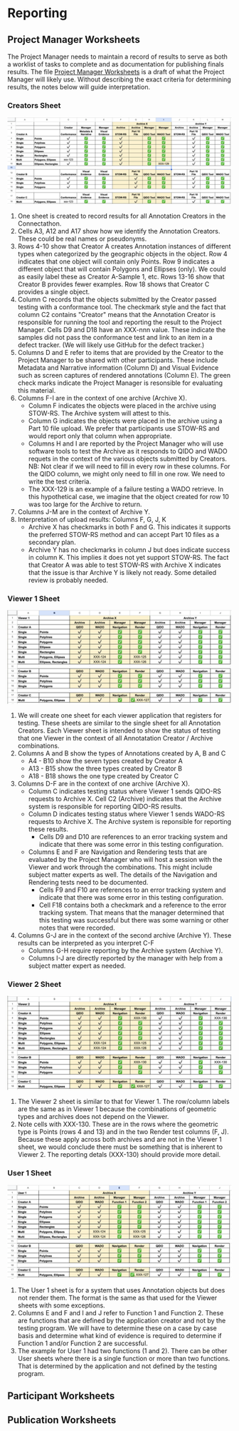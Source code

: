 # Reporting

## Project Manager Worksheets

The Project Manager needs to maintain a record of results to serve as both a worklist of tasks to complete and as documentation for publishing finals results. The file [Project Manager Worksheets](./Project_Manager_Worksheets.xlsx) is a draft of what the Project Manager will likely use. Without describing the exact criteria for determining results, the notes below will guide interpretation.

### Creators Sheet
![Example Creators Sheet](./images/pm_creators.png)
1. One sheet is created to record results for all Annotation Creators in the Connectathon.
2. Cells A3, A12 and A17 show how we identify the Annotation Creators. These could be real names or pseudonyms.
3. Rows 4-10 show that Creator A creates Annotation instances of different types when categorized by the geographic objects in the object. Row 4 indicates that one object will contain only Points. Row 9 indicates a different object that will contain Polygons and Ellipses (only). We could as easily label these as Creator A-Sample 1, etc. Rows 13-16 show that Creator B provides fewer examples. Row 18 shows that Creator C provides a single object.
4. Column C records that the objects submitted by the Creator passed testing with a conformance tool. The checkmark style and the fact that column C2 contains "Creator" means that the Annotation Creator is responsible for running the tool and reporting the result to the Project Manager. Cells D9 and D18 have an XXX-nnn value. These indicate the samples did not pass the conformance test and link to an item in a defect tracker. (We will likely use GitHub for the defect tracker.)
5. Columns D and E refer to items that are provided by the Creator to the Project Manager to be shared with other participants. These include Metadata and Narrative information (Column D) and Visual Evidence such as screen captures of rendered annotations (Column E). The green check marks indicate the Project Manager is resonsible for evaluating this material.
6. Columns F-I are in the context of one archive (Archive X).
   - Column F indicates the objects were placed in the archive using STOW-RS. The Archive system will attest to this.
   - Column G indicates the objects were placed in the archive using a Part 10 file upload. We prefer that participants use STOW-RS and would report only that column when appropriate.
   - Columns H and I are reported by the Project Manager who will use software tools to test the Archive as it responds to QIDO and WADO requets in the context of the various objects submitted by Creators. NB: Not clear if we will need to fill in every row in these columns. For the QIDO column, we might only need to fill in one row. We need to write the test criteria.
   - The XXX-129 is an example of a failure testing a WADO retrieve. In this hypothetical case, we imagine that the object created for row 10 was too large for the Archive to return.
7. Columns J-M are in the context of Archive Y.
8. Interpretation of upload results: Columns F, G, J, K
   - Archive X has checkmarks in both F and G. This indicates it supports the preferred STOW-RS method and can accept Part 10 files as a secondary plan.
   - Archive Y has no checkmarks in column J but does indicate success in column K. This implies it does not yet support STOW-RS. The fact that Creator A was able to test STOW-RS with Archive X indicates that the issue is thar Archive Y is likely not ready. Some detailed review is probably needed.


### Viewer 1 Sheet
![Example Viewer 1 Sheet](./images/pm_viewer1.png)
1. We will create one sheet for each viewer application that registers for testing. These sheets are similar to the single sheet for all Annotation Creators. Each Viewer sheet is intended to show the status of testing that one Viewer in the context of all Annotatation Creator / Archive combinations.
2. Columns A and B show the types of Annotations created by A, B and C
   -  A4 - B10 show the seven types created by Creator A
   - A13 - B15 show the three types created by Creator B
   - A18 - B18 shows the one type created by Creator C
3. Columns D-F are in the context of one archive (Archive X).
   - Column C indicates testing status where Viewer 1 sends QIDO-RS requests to Archive X. Cell C2 (Archive) indicates that the Archive system is responsible for reporting QIDO-RS results.
   - Column D indicates testing status where Viewer 1 sends WADO-RS requests to Archive X. The Archive system is reponsible for reporting these results.
      - Cells D9 and D10 are references to an error tracking system and indicate that there was some error in this testing configuration.
   - Columns E and F are Navigation and Rendering tests that are evaluated by the Project Manager who will host a session with the Viewer and work through the combinations. This might include subject matter experts as well. The details of the Navigation and Rendering tests need to be documented.
      - Cells F9 and F10 are references to an error tracking system and indicate that there was some error in this testing configuration.
      - Cell F18 contains both a checkmark and a reference to the error tracking system. That means that the manager determined that this testing was successful but there was some warning or other notes that were recorded.
4. Columns G-J are in the context of the second archive (Archive Y). These results can be interpreted as you interpret C-F
   - Columns G-H require reporting by the Archive system (Archive Y).
   - Columns I-J are directly reported by the manager with help from a subject matter expert as needed.

### Viewer 2 Sheet
![Example Viewer 2 Sheet](./images/pm_viewer2.png)
1. The Viewer 2 sheet is similar to that for Viewer 1. The row/column labels are the same as in Viewer 1 because the combinations of geometric types and archives does not depend on the Viewer.
2. Note cells with XXX-130. These are in the rows where the geometric type is Points (rows 4 and 13) and in the two Render test columns (F, J). Because these apply across both archives and are not in the Viewer 1 sheet, we would conclude there must be something that is inherent to Viewer 2. The reporting detals (XXX-130) should provide more detail.

### User 1 Sheet
![Example User 1 Sheet](./images/pm_user1.png)
1. The User 1 sheet is for a system that uses Annotation objects but does not render them. The format is the same as that used for the Viewer sheets with some exceptions.
2. Columns E and F and I and J refer to Function 1 and Function 2. These are functions that are defined by the application creator and not by the testing program. We will have to determine these on a case by case basis and determine what kind of evidence is required to determine if Function 1 and/or Function 2 are successful.
3. The example for User 1 had two functions (1 and 2). There can be other User sheets where there is a single function or more than two functions. That is determined by the application and not defined by the testing program.

## Participant Worksheets



## Publication Worksheets